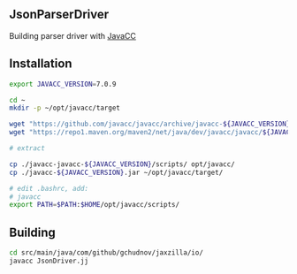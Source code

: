 ## JsonParserDriver

Building parser driver with [JavaCC](https://javacc.github.io/javacc/)

## Installation

```bash
export JAVACC_VERSION=7.0.9

cd ~
mkdir -p ~/opt/javacc/target

wget "https://github.com/javacc/javacc/archive/javacc-${JAVACC_VERSION}.tar.gz"
wget "https://repo1.maven.org/maven2/net/java/dev/javacc/javacc/${JAVACC_VERSION}/javacc-${JAVACC_VERSION}.jar"

# extract

cp ./javacc-javacc-${JAVACC_VERSION}/scripts/ opt/javacc/
cp ./javacc-${JAVACC_VERSION}.jar ~/opt/javacc/target/

# edit .bashrc, add:
# javacc
export PATH=$PATH:$HOME/opt/javacc/scripts/

```

## Building

```bash
cd src/main/java/com/github/gchudnov/jaxzilla/io/
javacc JsonDriver.jj
```

